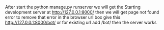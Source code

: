 After start the python manage.py runserver we will get the Starting development server at http://127.0.0.1:8000/ then we will get page not found error to remove that error in the browser url box give this http://127.0.0.1:8000/bot/
or for existing url  add /bot/ then the server works




